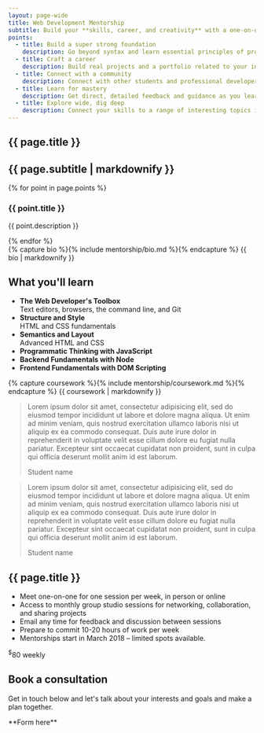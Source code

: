 ```yaml
---
layout: page-wide
title: Web Development Mentorship
subtitle: Build your **skills, career, and creativity** with a one-on-one mentorship
points:
  - title: Build a super strong foundation
    description: Go beyond syntax and learn essential principles of programatic thinking and web development you can use in any project.
  - title: Craft a career
    description: Build real projects and a portfolio related to your interests and career goals. Practice sharing and communicating about your work and skills.
  - title: Connect with a community
    description: Connect with other students and professional developers at monthly group studio sessions.
  - title: Learn for mastery
    description: Get direct, detailed feedback and guidance as you learn at your own pace. Learn for mastery, not speed.
  - title: Explore wide, dig deep
    description: Connect your skills to a range of interesting topics in the history of the web and computer science and additional interdisciplinary topics to deepen your education.
---
```


<section class="bg-near-white mw7 center grid">
  <h1 class="pa4 mt0 mb0 b f2 lh-title bg-main white tr-ns">{{ page.title }}</h1>
  <h2 class="pa4 mb0 f4">{{ page.subtitle | markdownify }}</h2>
</section>

<!-- <img class="relative top--1 fr-ns db br0 mv0 mw6 center ba bw3 b--white" src="/img/desk.jpg" alt="A desk with a laptop and books"> -->

<section class="ph4 pv3 mw7 center grid mt3">
  {% for point in page.points %}
  <!-- <img class="mb0" src="/img/desk.jpg" alt="A desk with a laptop and books"> -->
  <h3 class="main ma0-ns tr-ns pr3-ns">{{ point.title }}</h3>
  <p class="pl3-ns">{{ point.description }}</p>
  {% endfor %}
</section>

<section class="ph4 mw7 center">
  {% capture bio %}{% include mentorship/bio.md %}{% endcapture %}
  {{ bio | markdownify }}
</section>

<section class="pa4 mw7 center">
  <h2>What you'll learn</h2>
  <ul class="list pl0 grid grid-gap-1">
    <li class="pa3 br2 bg-near-white tc"><strong>The Web Developer's Toolbox</strong><br>Text editors, browsers, the command line, and Git</li>
    <li class="pa3 br2 bg-near-white tc"><strong>Structure and Style</strong><br>HTML and CSS fundamentals</li>
    <li class="pa3 br2 bg-near-white tc"><strong>Semantics and Layout</strong><br>Advanced HTML and CSS</li>
    <li class="pa3 br2 bg-near-white tc"><strong>Programmatic Thinking with JavaScript</strong></li>
    <li class="pa3 br2 bg-near-white tc"><strong>Backend Fundamentals with Node</strong></li>
    <li class="pa3 br2 bg-near-white tc"><strong>Frontend Fundamentals with DOM Scripting</strong></li>
  </ul>
</section>

<section class="ph4 mw7 center">
  {% capture coursework %}{% include mentorship/coursework.md %}{% endcapture %}
  {{ coursework | markdownify }}
</section>

<section class="pa4 mw8 center grid grid-gap-1">
  <blockquote class="bn pa3 mb4 br2 fs-normal bg-near-white">
    <p>Lorem ipsum dolor sit amet, consectetur adipisicing elit, sed do eiusmod tempor incididunt ut labore et dolore magna aliqua. Ut enim ad minim veniam, quis nostrud exercitation ullamco laboris nisi ut aliquip ex ea commodo consequat. Duis aute irure dolor in reprehenderit in voluptate velit esse cillum dolore eu fugiat nulla pariatur. Excepteur sint occaecat cupidatat non proident, sunt in culpa qui officia deserunt mollit anim id est laborum.</p>
    <div class="dib w3 h3 bg-gray br-100 v-top"></div>
    <p class="dib ma2 main b">Student name</p>
  </blockquote>
  <blockquote class="bn pa3 mb4 br2 fs-normal bg-near-white">
    <p>Lorem ipsum dolor sit amet, consectetur adipisicing elit, sed do eiusmod tempor incididunt ut labore et dolore magna aliqua. Ut enim ad minim veniam, quis nostrud exercitation ullamco laboris nisi ut aliquip ex ea commodo consequat. Duis aute irure dolor in reprehenderit in voluptate velit esse cillum dolore eu fugiat nulla pariatur. Excepteur sint occaecat cupidatat non proident, sunt in culpa qui officia deserunt mollit anim id est laborum.</p>
    <div class="dib w3 h3 bg-gray br-100 v-top"></div>
    <p class="dib ma2 main b">Student name</p>
  </blockquote>
</section>

<section class="bg-near-white cf mw8 center br2">
  <div class="fl-ns w-50-ns pa4 bg-main white br2-ns br--left">
    <h2 class="mt0 white b f3 tc">{{ page.title }}</h2>
    <ul>
      <li>Meet one-on-one for one session per week, in person or online</li>
      <li>Access to monthly group studio sessions for networking, collaboration, and sharing projects</li>
      <li>Email any time for feedback and discussion between sessions</li>
      <li>Prepare to commit 10-20 hours of work per week</li>
      <li>Mentorships start in March 2018 – limited spots available.</li>
    </ul>
    <p class="pa2 br3 tc f3 mb0"><sup class="dib mt1">$</sup><span class="f1 v-mid">80</span> weekly</p>
  </div>
  <div class="fl-ns w-50-ns pa4">
    <h2 class="mt0 b f3 tc">Book a consultation</h2>
    <p>Get in touch below and let's talk about your interests and goals and make a plan together.</p>
    <p>**Form here**</p>
  </div>
</section>
